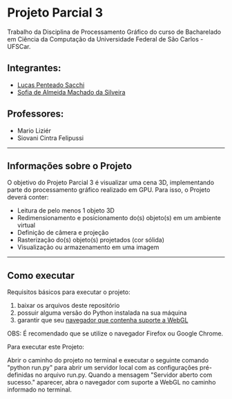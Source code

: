 # Projeto Parcial 3
Trabalho da Disciplina de Processamento Gráfico do curso de Bacharelado em Ciência da Computação da Universidade Federal de São Carlos - UFSCar.

## Integrantes:
- [Lucas Penteado Sacchi](https://github.com/lucaspsacchi)
- [Sofia de Almeida Machado da Silveira](https://github.com/sososilvei)

## Professores:
- Mario Liziér
- Siovani Cintra Felipussi

------------------

## Informações sobre o Projeto
 
O objetivo do Projeto Parcial 3 é visualizar uma cena 3D, implementando parte do processamento gráfico realizado em GPU. Para isso, o Projeto deverá conter:
- Leitura de pelo menos 1 objeto 3D
- Redimensionamento e posicionamento do(s) objeto(s) em um ambiente virtual
- Definição de câmera e projeção
- Rasterização do(s) objeto(s) projetados (cor sólida)
- Visualização ou armazenamento em uma imagem

------------------

## Como executar

Requisitos básicos para executar o projeto:
1. baixar os arquivos deste repositório
2. possuir alguma versão do Python instalada na sua máquina
3. garantir que seu [navegador que contenha suporte a WebGL](https://caniuse.com/webgl)

OBS: É recomendado que se utilize o navegador Firefox ou Google Chrome.

Para executar este Projeto:

Abrir o caminho do projeto no terminal e executar o seguinte comando "python run.py" para abrir um servidor local com as configurações pré-definidas no arquivo run.py. Quando a mensagem "Servidor aberto com sucesso." aparecer, abra o navegador com suporte a WebGL no caminho informado no terminal.
